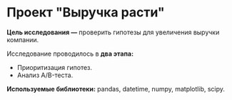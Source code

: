 # Проект "Выручка расти"
**Цель исследования —** проверить гипотезы для увеличения выручки компании.

Исследование проводилось в **два этапа:**

- Приоритизация гипотез.
- Анализ A/B-теста.

**Используемые библиотеки:** pandas, datetime, numpy, matplotlib, scipy.
